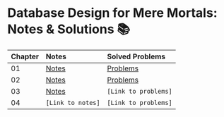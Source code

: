 # Database Design for Mere Mortals: Notes & Solutions 📚

| Chapter | Notes | Solved Problems |
| :--- | :--- | :--- |
| 01 | [Notes](./Chapter_01_What_Is_a_Database/notes.md) | [Problems](./Chapter_01_What_Is_a_Database/solved_problems.md) |
| 02 | [Notes](./Chapter_02_The_Relational_Model/notes.md) | [Problems](./Chapter_02_The_Relational_Model/solved_problems.md) |
| 03 | [Notes](./Chapter_03_The_Design_Process/notes.md) | `[Link to problems]` |
| 04 | `[Link to notes]` | `[Link to problems]` |
